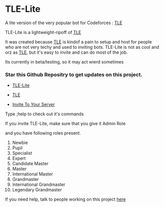 # TLE-Lite

A lite version of the very popular bot for Codeforces : [TLE](https://github.com/cheran-senthil/TLE)

TLE-Lite is a lightweight-ripoff of [TLE](https://github.com/cheran-senthil/TLE)

It was created because [TLE](https://github.com/cheran-senthil/TLE) is kindof a pain to setup and host for people who are not very techy and used to inviting bots.
TLE-Lite is not as cool and orz as [TLE](https://github.com/cheran-senthil/TLE), but it's easy to invite and can do most of the job.

Its currently in beta/testing, so it may act wierd sometimes

### Star this Github Repositry to get updates on this project.

* [TLE-Lite](https://github.com/s-i-d-d-i-s/TLE-Lite)

* [TLE](https://github.com/cheran-senthil/TLE)

* [Invite To Your Server](https://discord.com/api/oauth2/authorize?client_id=809995275300110357&permissions=8&scope=bot)

Type ;help to check out it's commands

If you invite TLE-Lite, make sure that you give it Admin Role

and you have following roles present.

1. Newbie
2. Pupil
3. Specialist
4. Expert
5. Candidate Master
6. Master
7. International Master
8. Grandmaster
9. International Grandmaster
10. Legendary Grandmaster


If you need help, talk to people working on this project [here](https://discord.gg/7vzwaye2kn)
